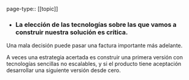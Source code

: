 page-type:: [[topic]]
- ### La elección de las tecnologías sobre las que vamos a construir nuestra solución es crítica.

Una mala decisión puede pasar una factura importante más adelante.

A veces una estrategia acertada es construir una primera versión con tecnologías sencillas no escalables, y si el producto tiene aceptación desarrollar una siguiente versión desde cero.




